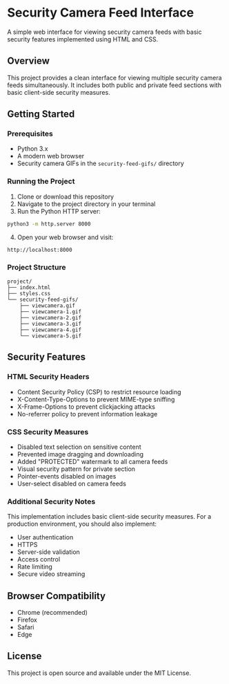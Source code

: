 # Security Camera Feed Interface

A simple web interface for viewing security camera feeds with basic security features implemented using HTML and CSS.

## Overview

This project provides a clean interface for viewing multiple security camera feeds simultaneously. It includes both public and private feed sections with basic client-side security measures.

## Getting Started

### Prerequisites
- Python 3.x
- A modern web browser
- Security camera GIFs in the `security-feed-gifs/` directory

### Running the Project

1. Clone or download this repository
2. Navigate to the project directory in your terminal
3. Run the Python HTTP server:
```bash
python3 -m http.server 8000
```
4. Open your web browser and visit:
```
http://localhost:8000
```

### Project Structure
```
project/
├── index.html
├── styles.css
└── security-feed-gifs/
    ├── viewcamera.gif
    ├── viewcamera-1.gif
    ├── viewcamera-2.gif
    ├── viewcamera-3.gif
    ├── viewcamera-4.gif
    └── viewcamera-5.gif
```

## Security Features

### HTML Security Headers
- Content Security Policy (CSP) to restrict resource loading
- X-Content-Type-Options to prevent MIME-type sniffing
- X-Frame-Options to prevent clickjacking attacks
- No-referrer policy to prevent information leakage

### CSS Security Measures
- Disabled text selection on sensitive content
- Prevented image dragging and downloading
- Added "PROTECTED" watermark to all camera feeds
- Visual security pattern for private section
- Pointer-events disabled on images
- User-select disabled on camera feeds

### Additional Security Notes
This implementation includes basic client-side security measures. For a production environment, you should also implement:
- User authentication
- HTTPS
- Server-side validation
- Access control
- Rate limiting
- Secure video streaming

## Browser Compatibility
- Chrome (recommended)
- Firefox
- Safari
- Edge

## License
This project is open source and available under the MIT License.
